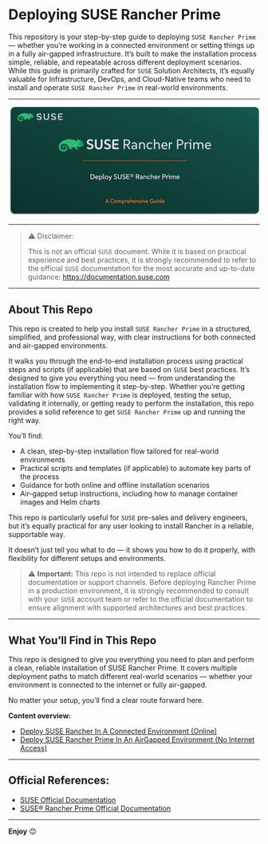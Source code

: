 # Deploying SUSE Rancher Prime

This repository is your step-by-step guide to deploying `SUSE Rancher Prime` — whether you’re working in a connected environment or setting things up in a fully air-gapped infrastructure. It’s built to make the installation process simple, reliable, and repeatable across different deployment scenarios. While this guide is primarily crafted for `SUSE` Solution Architects, it’s equally valuable for Infrastructure, DevOps, and Cloud-Native teams who need to install and operate `SUSE Rancher Prime` in real-world environments.

---

<p align="center">
    <img src="Images/Repo-Logo.png">
</p>

---

> ⚠️ Disclaimer:
> 
> This is not an official `SUSE` document. While it is based on practical experience and best practices, it is strongly recommended to refer to the official `SUSE` documentation for the most accurate and up-to-date guidance: https://documentation.suse.com

---

## About This Repo

This repo is created to help you install `SUSE Rancher Prime` in a structured, simplified, and professional way, with clear instructions for both connected and air-gapped environments.

It walks you through the end-to-end installation process using practical steps and scripts (if applicable) that are based on `SUSE` best practices. It’s designed to give you everything you need — from understanding the installation flow to implementing it step-by-step. Whether you’re getting familiar with how `SUSE Rancher Prime` is deployed, testing the setup, validating it internally, or getting ready to perform the installation, this repo provides a solid reference to get `SUSE Rancher Prime` up and running the right way.

You’ll find:
- A clean, step-by-step installation flow tailored for real-world environments
- Practical scripts and templates (if applicable) to automate key parts of the process
- Guidance for both online and offline installation scenarios
- Air-gapped setup instructions, including how to manage container images and Helm charts

This repo is particularly useful for `SUSE` pre-sales and delivery engineers, but it’s equally practical for any user looking to install Rancher in a reliable, supportable way.

It doesn’t just tell you what to do — it shows you how to do it properly, with flexibility for different setups and environments.

> ⚠️ **Important:** This repo is not intended to replace official documentation or support channels. Before deploying Rancher Prime in a production environment, it is strongly recommended to consult with your `SUSE` account team or refer to the official documentation to ensure alignment with supported architectures and best practices.

---

## What You’ll Find in This Repo

This repo is designed to give you everything you need to plan and perform a clean, reliable installation of SUSE Rancher Prime. It covers multiple deployment paths to match different real-world scenarios — whether your environment is connected to the internet or fully air-gapped.

No matter your setup, you’ll find a clear route forward here.

**Content overview:**

- [Deploy SUSE Rancher In A Connected Environment (Online)](/02-Deploy-SUSE-Solutions/01-SUSE-Rancher-Prime/01-Deploy-SUSE-Rancher-Prime-Connected/README.md)
- [Deploy SUSE Rancher Prime In An AirGapped Environment (No Internet Access)](/02-Deploy-SUSE-Solutions/01-SUSE-Rancher-Prime/02-Deploy-SUSE-Rancher-Prime-AirGapp/README.md)

---

## Official References:

- [SUSE Official Documentation](https://documentation.suse.com)
- [SUSE® Rancher Prime Official Documentation](https://documentation.suse.com/cloudnative/rancher-manager/latest/en/about-rancher/what-is-rancher.html)

---

**Enjoy** :blush:
